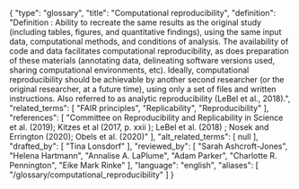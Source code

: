 {
    "type": "glossary",
    "title": "Computational reproducibility",
    "definition": "Definition : Ability to recreate the same results as the original study (including tables, figures, and quantitative findings), using the same input data, computational methods, and conditions of analysis. The availability of code and data facilitates computational reproducibility, as does preparation of these materials (annotating data, delineating software versions used, sharing computational environments, etc). Ideally, computational reproducibility should be achievable by another second researcher (or the original researcher, at a future time), using only a set of files and written instructions. Also referred to as analytic reproducibility (LeBel et al., 2018).",
    "related_terms": [
        "FAIR principles",
        "Replicability",
        "Reproducibility"
    ],
    "references": [
        "Committee on Reproducibility and Replicability in Science et al. (2019); Kitzes et al (2017, p. xxii ); LeBel et al. (2018) ; Nosek and Errington (2020); Obels et al. (2020)"
    ],
    "alt_related_terms": [
        null
    ],
    "drafted_by": [
        "Tina Lonsdorf"
    ],
    "reviewed_by": [
        "Sarah Ashcroft-Jones",
        "Helena Hartmann",
        "Annalise A. LaPlume",
        "Adam Parker",
        "Charlotte R. Pennington",
        "Eike Mark Rinke"
    ],
    "language": "english",
    "aliases": [
        "/glossary/computational_reproducibility"
    ]
}
